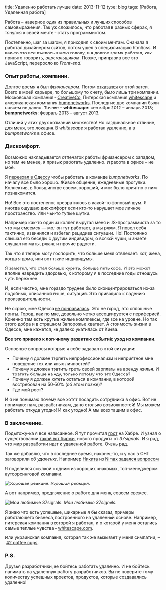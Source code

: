 title: Удаленно работать лучше
date: 2013-11-12
type: blog
tags: [Работа, Удаленная работа]

Работа – наверное один из правильных и лучших способов самовыражения. Так уж сложилось, что работая в разных сферах, я тянулся к своей мечте – стать программистом.

Постепенно, шаг за шагом, я приходил к своим мечтам. Сначала я работал дизайнером сайтов, потом ушел в специализацию html/css. И как-то это все въелось в мою голову, и я долгое время работал, как принято говорить, *верстальщиком*. Позже, приправив все это JavaScript, переросло во *Front-end*.

### Опыт работы, компании.

Долгое время я был *фрилансером*. Потом [отказался](/blog/why-i-gave-up-freelancing/) от этой затеи. Всего в моей карьере, по большому то счету, было лишь три компании. Московская компания – [CreativeCo](http://creativeco.ru/), Питерская компания [whitescape](http://whitescape.com/) и американская компания [bumpnetworks](http://www.bumpnetworks.com/). Последние две компании были совсем не давно. Точнее – **whitescape**: сентябрь 2012 – январь 2013; **bumpnetworks**: февраль 2013 – август 2013. 

Отличий у этих двух копманий множество! Но кардинальное отличие,  для меня, это локация. В *whitescape* я работал удаленно, а в *bumpnetworks* в офисе.


### Дискомфорт.

Возможно накладывается отпечаток работы фрилансером с западом, но тем не менее, я привык работать удаленно. И работа в офисе – не моё. 

Я [переехал в Одессу](/blog/odessa/) чтобы работать в команде *bumpnetworks*. По началу все было хорошо. Живое общение, ежедневные прогулки. Коллектив, в большинстве своем, хороший, и мне было приятно с ним познакомится.

Но! Все это постепенно превратилось в какой-то фоновый шум. Я иногда ощущаю дискомфорт если кто-то нарушает мое личное пространство. Или чьи-то тупые шутки.

Например как-то один из коллег выругал меня и JS-программиста за то что мы смеемся — мол он тут работает, а мы ржом. Я повел себя тактично, извинился и избегал рецидива ситуации. Но! Постоянно слышал его беседы с другим индивидом, о всякой чуши, и знаете слушал их маты, ржачь и прочие радости.

Так что я теперь могу поспорить, что больше меня отвлекает: кот, жена, когда я дома, или вот такие индивидумы. 

Я заметил, что стал больше курить, больше пить кофе. И это может вполне навредить здоровью, к которому я в последние годы отношусь чуть бережнее. 

И, если честно, мне гораздо труднее было сконцентрироваться из-за подобных, описанной выше, ситуаций. Это приводило к падению производительности. 

Не скрою, мне Одесса [не понравилась](/blog/live-coast-rationalism-remote/). Это не город, это сплошные понты. Город, как по мне, довольно четко ассоциируется с периферией. Конечно там есть крутые жилые комплексы, где все на уровне. Но так этого добра и в страшном Запорожье хватает. А стоимость жизни в Одессе, мне кажется, не далеко укатилась от Киева.

**Все это привело к логичному развитию событий: уход из компании.**

Основные вопросы которые я себе задавал в этой ситуации: 

- Почему я должен терпеть непрофессионализм и неприятное мне поведение тех или иных личностей?
- Почему я дложен тратить треть своей зарплаты на аренду жилья. И тратить больше на еду, только потому что это Одесса?
- Почему я должен хотеть остаться в компании, в которой востребован на 50-50% (об этом позже)?
- Где мой рост?

И я не понимаю почему все хотят посадить сотрудника в офис. Вот не понимаю: нам, разработчикам, дано столько возможностей! Мы можем работать откуда угодно! И как угодно! А мы всех тащим в офис. 

### В заключение.

Подытожу-ка я все написанное. Я тут прочитал [пост](http://habrahabr.ru/company/sourcetalk/blog/201762/) на Хабре. И узнал о существовании [такой вот биржи](https://weworkremotely.com/), нового продукта от *37signals*. И я рад, что мир разработки идет к удаленной работе. Очень рад.

Так же добавлю, что в последнее время, наконец-то, и у нас в СНГ заговорили об *удаленке*. Например [Никита](https://www.facebook.com/mikheenkov) из [Nimax](http://www.nimax.ru/) [задался вопросом](https://www.facebook.com/mikheenkov/posts/646748238710214)

Я поделился ссылкой с одним из хороших знакомых, топ-менеджером аутсорсинговой компании.

![Хорошая реакция.](http://imageshack.com/a/img20/3251/v6od.jpg)
*Хорошая реакция.*

А вот например, предложение о работе для меня, совсем свежее. 

![Мои любимые 37signals.](http://imageshack.com/a/img546/7397/o3m0.jpg)
*Мои любимые 37signals.*

Я знаю что есть успешные, шикарные я бы сказал, примеры работающего бизнеса, построенного на удаленной основе. Например, питерская компания в которой я работал, и о которой у меня остались самые теплые чувства – [whitescape.com](http://whitescape.com/). 

Или украинская компания, которая так же вызывает у меня симпатии, – [42 coffee cups](http://42coffeecups.com/).

### P.S.

Друзья разработчики, не бойтесь работать удаленно. И не бойтесь нанимать на удаленную работу разработчиков. Вы не поверите тому количеству успешных проектов, продуктов, которые создавались удаленно!

